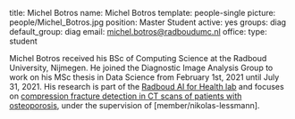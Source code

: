 title: Michel Botros
name: Michel Botros
template: people-single
picture: people/Michel_Botros.jpg
position: Master Student
active: yes
groups: diag
default_group: diag
email: michel.botros@radboudumc.nl
office: 
type: student

Michel Botros received his BSc of Computing Science at the Radboud University, Nijmegen. He joined the Diagnostic Image Analysis Group to work on his MSc thesis in Data Science from February 1st, 2021 until July 31, 2021. His research is part of the [Radboud AI for Health lab](https://www.ai-for-health.nl) and focuses on [compression fracture detection in CT scans of patients with osteoporosis](https://www.ai-for-health.nl/projects/vertebral-fractures/), under the supervision of [member/nikolas-lessmann].